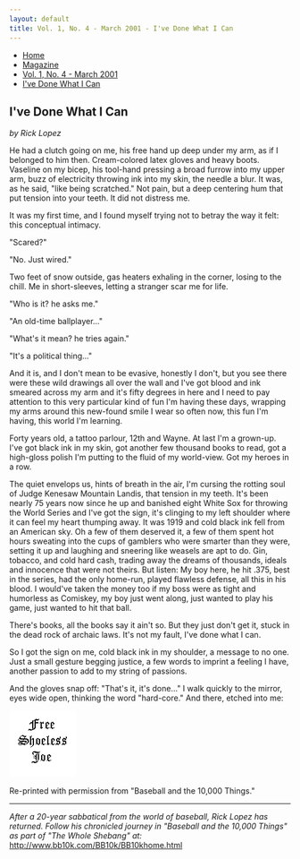 ```yaml
---
layout: default
title: Vol. 1, No. 4 - March 2001 - I've Done What I Can
---
```

<nav class="breadcrumb" aria-label="breadcrumbs">
  <ul>
    <li><a href="{{ site.url }}{{ site.baseurl }}">Home</a></li>
    <li><a href="../magazine-home.html">Magazine</a></li>
    <li><a href="bi_vol_1_no_4_home.html">Vol. 1, No. 4 - March 2001</a></li>
    <li class="is-active"><a href="#" aria-current="page">I've Done What I Can</a></li>
  </ul>
</nav>

<section class="storycontent">
  <h1>I've Done What I Can</h1>
  <p><em>by Rick Lopez</em></p>

  <p>
    He had a clutch going on me, his free hand up deep under my arm, as if I belonged to him then. Cream-colored latex gloves and heavy boots. Vaseline on my bicep, his tool-hand pressing a broad furrow into my upper arm, buzz of electricity throwing ink into my skin, the needle a blur. It was, as he said, "like being scratched." Not pain, but a deep centering hum that put tension into your teeth. It did not distress me.
  </p>

  <p>
    It was my first time, and I found myself trying not to betray the way it felt:  this conceptual intimacy.
  </p>

  <p>
    "Scared?"
  </p>

  <p>
    "No. Just wired."
  </p>

  <p>
    Two feet of snow outside, gas heaters exhaling in the corner, losing to the chill. Me in short-sleeves, letting a stranger scar me for life.
  </p>

  <p>
    "Who is it? he asks me."
  </p>

  <p>
    "An old-time ballplayer..."
  </p>

  <p>
    "What's it mean? he tries again."
  </p>

  <p>
    "It's a political thing..."
  </p>

  <p>
    And it is, and I don't mean to be evasive, honestly I don't, but you see there were these wild drawings all over the wall and I've got blood and ink smeared across my arm and it's fifty degrees in here and I need to pay attention to this very particular kind of fun I'm having these days, wrapping my arms around this new-found smile I wear so often now, this fun I'm having, this world I'm learning.
  </p>

  <p>
    Forty years old, a tattoo parlour, 12th and Wayne. At last I'm a grown-up. I've got black ink in my skin, got another few thousand books to read, got a high-gloss polish I'm putting to the fluid of my world-view. Got my heroes in a row.
  </p>

  <p>
    The quiet envelops us, hints of breath in the air, I'm cursing the rotting soul of Judge Kenesaw Mountain Landis, that tension in my teeth. It's been nearly 75 years now since he up and banished eight White Sox for throwing the World Series and I've got the sign, it's clinging to my left shoulder where it can feel my heart thumping away. It was 1919 and cold black ink fell from an American sky. Oh a few of them deserved it, a few of them spent hot hours sweating into the cups of gamblers who were smarter than they were, setting it up and laughing and sneering like weasels are apt to do. Gin, tobacco, and cold hard cash, trading away the dreams of thousands, ideals and innocence that were not theirs. But listen: My boy here, he hit .375, best in the series, had the only home-run, played flawless defense, all this in his blood. I would've taken the money too if my boss were as tight and humorless as Comiskey, my boy just went along, just wanted to play his game, just wanted to hit that ball.
  </p>

  <p>
    There's books, all the books say it ain't so. But they just don't get it, stuck in the dead rock of archaic laws. It's not my fault, I've done what I can.
  </p>

  <p>
    So I got the sign on me, cold black ink in my shoulder, a message to no one. Just a small gesture begging justice, a few words to imprint a feeling I have, another passion to add to my string of passions.
  </p>

  <p>
    And the gloves snap off: "That's it, it's done..." I walk quickly to the mirror, eyes wide open, thinking the word "hard-core." And there, etched into me:
  </p>

  <div class="level">
    <div class="level-item has-text-centered">
      <img src="images/bi_vol_1_no_4_free_shoeless_joe.gif" alt="Free Shoeless Joe">
    </div>
  </div>

  <p>
    Re-printed with permission from "Baseball and the 10,000 Things."
  </p>

  <hr />

  <p>
    <em>After a 20-year sabbatical from the world of baseball, Rick Lopez has returned.  Follow his chronicled journey in "Baseball and the 10,000 Things" as part of "The Whole Shebang" at: </em><a href="http://www.bb10k.com/BB10k/BB10khome.html">http://www.bb10k.com/BB10k/BB10khome.html</a>
  </p>

</section>

